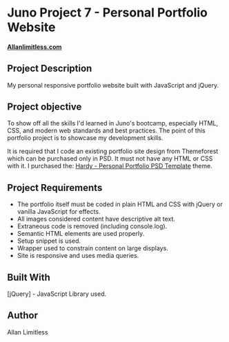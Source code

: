 # Juno Project 7 - Personal Portfolio Website

#### [Allanlimitless.com](https://allanlimitless.com)  

## Project Description

My personal responsive portfolio website built with JavaScript and jQuery. 

## Project objective

To show off all the skills I'd learned in Juno's bootcamp, especially HTML, CSS, and modern web standards and best practices. The point of this portfolio project is to showcase my development skills.

It is required that I code an existing portfolio site design from Themeforest which can be purchased only in PSD. It must not have any HTML or CSS with it. I purchased the: [Hardy - Personal Portfolio PSD Template](https://themeforest.net/item/hardy-personal-portfolio-psd-template/25731500) theme.

## Project Requirements

-   The portfolio itself must be coded in plain HTML and CSS with jQuery or vanilla JavaScript for effects.
-   All images considered content have descriptive alt text.
-   Extraneous code is removed (including console.log).
-   Semantic HTML elements are used properly.
-   Setup snippet is used.
-   Wrapper used to constrain content on large displays.
-   Site is responsive and uses media queries.

## Built With

[jQuery] - JavaScript Library used.

## Author

Allan Limitless



